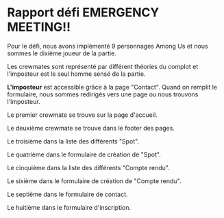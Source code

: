 # Rapport défi EMERGENCY MEETING!!


Pour le défi, nous avons implémenté 9 personnages Among Us et nous sommes le dixième joueur de la partie.













Les crewmates sont représenté par différent théories du complot et l'imposteur est le seul homme sensé de la partie.













**L'imposteur** est accessible grâce à la page "Contact". Quand on remplit le formulaire, nous sommes redirigés vers une page ou nous trouvons l'imposteur.




Le premier crewmate se trouve sur la page d'accueil.




Le deuxième crewmate se trouve dans le footer des pages.




Le troisième dans la liste des différents "Spot".




Le quatrième dans le formulaire de création de "Spot".




Le cinquième dans la liste des différents "Compte rendu".




Le sixième dans le formulaire de création de "Compte rendu".




Le septième dans le formulaire de contact.




Le huitième dans le formulaire d'inscription.